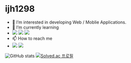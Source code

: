 <h1>ijh1298</h1>

- 👀 I’m interested in developing Web / Moblie Applications.
- 🌱 I’m currently learning
- <img src="https://img.shields.io/badge/React-61DAFB?style=flat&logo=React&logoColor=white"/> <img src="https://img.shields.io/badge/C++-00599C?style=flat&logo=Cplusplus&logoColor=white"/> <img src="https://img.shields.io/badge/Kotlin-7F52FF?style=flat&logo=Kotlin&logoColor=white"/> 
- 📫 How to reach me
- <img src="https://img.shields.io/badge/ijh1298@naver.com-03C75A?style=flat&logo=Naver&logoColor=white"/> <img src="https://img.shields.io/badge/imjh0417@gmail.com-EA4335?style=flat&logo=Gmail&logoColor=white"/>

![GitHub stats](https://github-readme-stats.vercel.app/api?username=ijh1298&show_icons=true&theme=radical)
[![Solved.ac 프로필](http://mazassumnida.wtf/api/v2/generate_badge?boj=ijh1298)](https://solved.ac/ijh1298)

<!---
ijh1298/ijh1298 is a ✨ special ✨ repository because its `README.md` (this file) appears on your GitHub profile.
You can click the Preview link to take a look at your changes.
--->
